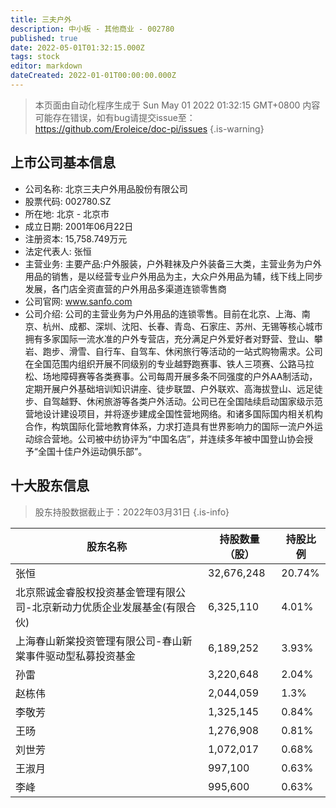 ```yaml
---
title: 三夫户外
description: 中小板 - 其他商业 - 002780
published: true
date: 2022-05-01T01:32:15.000Z
tags: stock
editor: markdown
dateCreated: 2022-01-01T00:00:00.000Z
---
```


> 本页面由自动化程序生成于 Sun May 01 2022 01:32:15 GMT+0800
> 内容可能存在错误，如有bug请提交issue至：https://github.com/Eroleice/doc-pi/issues
{.is-warning}

## 上市公司基本信息
- 公司名称: 北京三夫户外用品股份有限公司
- 股票代码: 002780.SZ
- 所在地: 北京 - 北京市
- 成立日期: 2001年06月22日
- 注册资本: 15,758.749万元
- 法定代表人: 张恒
- 主营业务: 主要产品:户外服装，户外鞋袜及户外装备三大类，主营业务为户外用品的销售，是以经营专业户外用品为主，大众户外用品为辅，线下线上同步发展，各门店全资直营的户外用品多渠道连锁零售商
- 公司官网: www.sanfo.com
- 公司介绍: 公司的主营业务为户外用品的连锁零售。目前在北京、上海、南京、杭州、成都、深圳、沈阳、长春、青岛、石家庄、苏州、无锡等核心城市拥有多家国际一流水准的户外专营店，充分满足户外爱好者对野营、登山、攀岩、跑步、滑雪、自行车、自驾车、休闲旅行等活动的一站式购物需求。公司在全国范围内组织开展不同级别的专业越野跑赛事、铁人三项赛、公路马拉松、场地障碍赛等各类赛事。公司每周开展多条不同强度的户外AA制活动，定期开展户外基础培训知识讲座、徒步联盟、户外联欢、高海拔登山、远足徒步、自驾越野、休闲旅游等各类户外活动。公司已在全国陆续启动国家级示范营地设计建设项目，并将逐步建成全国性营地网络。和诸多国际国内相关机构合作，构筑国际化营地教育体系，力求打造具有世界影响力的国际一流户外运动综合营地。公司被中纺协评为“中国名店”，并连续多年被中国登山协会授予“全国十佳户外运动俱乐部”。


## 十大股东信息
> 股东持股数据截止于：2022年03月31日
{.is-info}

| 股东名称 | 持股数量（股） | 持股比例 |
| --- | --- | --- |
| 张恒 | 32,676,248 | 20.74% |
| 北京熙诚金睿股权投资基金管理有限公司-北京新动力优质企业发展基金(有限合伙) | 6,325,110 | 4.01% |
| 上海春山新棠投资管理有限公司-春山新棠事件驱动型私募投资基金 | 6,189,252 | 3.93% |
| 孙雷 | 3,220,648 | 2.04% |
| 赵栋伟 | 2,044,059 | 1.3% |
| 李敬芳 | 1,325,145 | 0.84% |
| 王旸 | 1,276,908 | 0.81% |
| 刘世芳 | 1,072,017 | 0.68% |
| 王淑月 | 997,100 | 0.63% |
| 李峰 | 995,600 | 0.63% |




